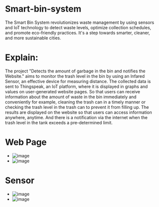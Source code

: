 # Smart-bin-system
The Smart Bin System revolutionizes waste management by using sensors and IoT technology to detect waste levels, optimize collection schedules, and promote eco-friendly practices. It's a step towards smarter, cleaner, and more sustainable cities.
# Explain:
The project "Detects the amount of garbage in the bin and notifies the Website." aims to monitor the trash level in the bin by using an Infared Sensor, an effective device for measuring distance. The collected data is sent to Thingspeak, an IoT platform, where it is displayed in graphs and values on user-generated website pages. So that users can receive information about the amount of waste in the bin immediately and conveniently for example, cleaning the trash can in a timely manner or checking the trash level in the trash can to prevent it from filling up. The results are displayed on the website so that users can access information anywhere, anytime. And there is a notification via the internet when the trash level in the tank exceeds a pre-determined limit.
# Web Page
- ![image](https://github.com/user-attachments/assets/c7416658-4904-4393-9ac6-88e0eb198f05)
- ![image](https://github.com/user-attachments/assets/866f8137-f2cf-42c1-93ee-5fb0101bea4f)
# Sensor
- ![image](https://github.com/user-attachments/assets/71ffa8a7-5232-459b-b890-95c17870dae2)
- ![image](https://github.com/user-attachments/assets/aa484473-22cf-49c1-b204-4227a45bc01a)
